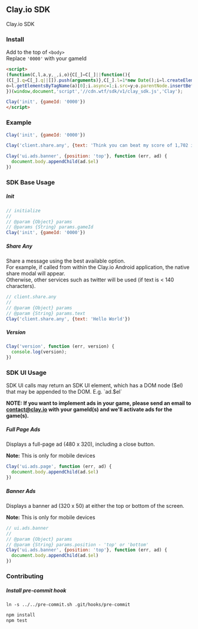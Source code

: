 ## Clay.io SDK

Clay.io SDK

### Install

Add to the top of `<body>`  
Replace `'0000'` with your gameId

```html
<script>
(function(C,l,a,y,_,i,o){C[_]=C[_]||function(){
(C[_].q=C[_].q||[]).push(arguments)},C[_].l=1*new Date();i=l.createElement(a),
o=l.getElementsByTagName(a)[0];i.async=1;i.src=y;o.parentNode.insertBefore(i,o)
})(window,document,'script','//cdn.wtf/sdk/v1/clay_sdk.js','Clay');

Clay('init', {gameId: '0000'})
</script>
```

### Example

```js
Clay('init', {gameId: '0000'})

Clay('client.share.any', {text: 'Think you can beat my score of 1,702 in Super Cool Game?'})

Clay('ui.ads.banner', {position: 'top'}, function (err, ad) {
  document.body.appendChild(ad.$el)
})
```

### SDK Base Usage

##### Init

```js
// initialize
//
// @param {Object} params
// @params {String} params.gameId
Clay('init', {gameId: '0000'})
```

##### Share Any

Share a message using the best available option.  
For example, if called from within the Clay.io Android application, the native
share modal will appear.  
Otherwise, other services such as twitter will be used (if text is < 140 characters).

```js
// client.share.any
//
// @param {Object} params
// @param {String} params.text
Clay('client.share.any', {text: 'Hello World'})
```

##### Version

```js
Clay('version', function (err, version) {
  console.log(version);
})
```

### SDK UI Usage

SDK UI calls may return an SDK UI element, which has a DOM node ($el) that may
be appended to the DOM. E.g. `ad.$el`

**NOTE: If you want to implement ads in your game, please send an email to contact@clay.io with your gameId(s) and we'll activate ads for the game(s).**

##### Full Page Ads

Displays a full-page ad (480 x 320), including a close button.

**Note:** This is only for mobile devices

```js
Clay('ui.ads.page', function (err, ad) {
  document.body.appendChild(ad.$el)
})
```

##### Banner Ads

Displays a banner ad (320 x 50) at either the top or bottom of the screen.

**Note:** This is only for mobile devices

```js
// ui.ads.banner
//
// @param {Object} params
// @param {String} params.position - 'top' or 'bottom'
Clay('ui.ads.banner', {position: 'top'}, function (err, ad) {
  document.body.appendChild(ad.$el)
})
```

### Contributing

##### Install pre-commit hook

`ln -s ../../pre-commit.sh .git/hooks/pre-commit`

```bash
npm install
npm test
```
